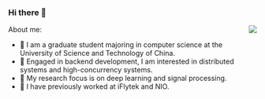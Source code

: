 ### Hi there 👋

About me:<img align="right" src="https://github-readme-stats.vercel.app/api?username=LuZhouShiLi&show_icons=true">

- 🔭 I am a graduate student majoring in computer science at the University of Science and Technology of China.
- 🌱 Engaged in backend development, I am interested in distributed systems and high-concurrency systems.
- 👯 My research focus is on deep learning and signal processing.
- 👋 I have previously worked at iFlytek and NIO.



